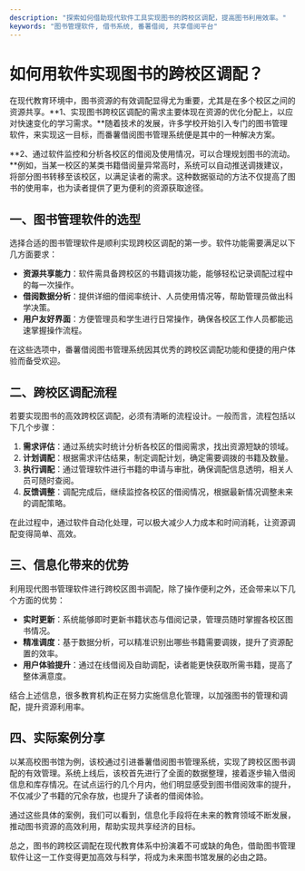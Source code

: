 ```yaml
---
description: "探索如何借助现代软件工具实现图书的跨校区调配，提高图书利用效率。"
keywords: "图书管理软件, 借书系统, 番薯借阅, 共享借阅平台"
---
```

# 如何用软件实现图书的跨校区调配？

在现代教育环境中，图书资源的有效调配显得尤为重要，尤其是在多个校区之间的资源共享。**1、实现图书跨校区调配的需求主要体现在资源的优化分配上，以应对快速变化的学习需求。**随着技术的发展，许多学校开始引入专门的图书管理软件，来实现这一目标，而番薯借阅图书管理系统便是其中的一种解决方案。

**2、通过软件监控和分析各校区的借阅及使用情况，可以合理规划图书的流动。**例如，当某一校区的某类书籍借阅量异常高时，系统可以自动推送调拨建议，将部分图书转移至该校区，以满足读者的需求。这种数据驱动的方法不仅提高了图书的使用率，也为读者提供了更为便利的资源获取途径。

## 一、图书管理软件的选型

选择合适的图书管理软件是顺利实现跨校区调配的第一步。软件功能需要满足以下几方面要求：

- **资源共享能力**：软件需具备跨校区的书籍调拨功能，能够轻松记录调配过程中的每一次操作。
- **借阅数据分析**：提供详细的借阅率统计、人员使用情况等，帮助管理员做出科学决策。
- **用户友好界面**：方便管理员和学生进行日常操作，确保各校区工作人员都能迅速掌握操作流程。

在这些选项中，番薯借阅图书管理系统因其优秀的跨校区调配功能和便捷的用户体验而备受欢迎。

## 二、跨校区调配流程

若要实现图书的高效跨校区调配，必须有清晰的流程设计。一般而言，流程包括以下几个步骤：

1. **需求评估**：通过系统实时统计分析各校区的借阅需求，找出资源短缺的领域。
2. **计划调配**：根据需求评估结果，制定调配计划，确定需要调拨的书籍及数量。
3. **执行调配**：通过管理软件进行书籍的申请与审批，确保调配信息透明，相关人员可随时查阅。
4. **反馈调整**：调配完成后，继续监控各校区的借阅情况，根据最新情况调整未来的调配策略。

在此过程中，通过软件自动化处理，可以极大减少人力成本和时间消耗，让资源调配变得简单、高效。

## 三、信息化带来的优势

利用现代图书管理软件进行跨校区图书调配，除了操作便利之外，还会带来以下几个方面的优势：

- **实时更新**：系统能够即时更新书籍状态与借阅记录，管理员随时掌握各校区图书情况。
- **精准调度**：基于数据分析，可以精准识别出哪些书籍需要调拨，提升了资源配置的效率。
- **用户体验提升**：通过在线借阅及自助调配，读者能更快获取所需书籍，提高了整体满意度。

结合上述信息，很多教育机构正在努力实施信息化管理，以加强图书的管理和调配，提升资源利用率。

## 四、实际案例分享

以某高校图书馆为例，该校通过引进番薯借阅图书管理系统，实现了跨校区图书调配的有效管理。系统上线后，该校首先进行了全面的数据整理，接着逐步输入借阅信息和库存情况。在试点运行的几个月内，他们明显感受到图书借阅效率的提升，不仅减少了书籍的冗余存放，也提升了读者的借阅体验。

通过这些具体的案例，我们可以看到，信息化手段将在未来的教育领域不断发展，推动图书资源的高效利用，帮助实现共享经济的目标。

总之，图书的跨校区调配在现代教育体系中扮演着不可或缺的角色，借助图书管理软件让这一工作变得更加高效与科学，将成为未来图书馆发展的必由之路。
